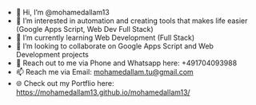- 👋 Hi, I’m @mohamedallam13
- 👀 I’m interested in automation and creating tools that makes life easier (Google Apps Script, Web Dev Full Stack)
- 🌱 I’m currently learning Web Development (Full Stack)
- 💞️ I’m looking to collaborate on Google Apps Script and Web Development projects
- 📱 Reach out to me via Phone and Whatsapp here: +491704093988
- 📫 Reach me via Email: mohamedallam.tu@gmail.com
- 🌐 Check out my Portflio here: https://mohamedallam13.github.io/mohamedallam13/

<!---
mohamedallam13/mohamedallam13 is a ✨ special ✨ repository because its `README.md` (this file) appears on your GitHub profile.
You can click the Preview link to take a look at your changes.
--->

